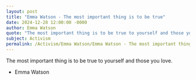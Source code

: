 ```yaml
---
layout: post
title: "Emma Watson - The most important thing is to be true"
date: 2024-12-28 12:00:00 -0000
author: Emma Watson
quote: "The most important thing is to be true to yourself and those you love."
subject: Activism
permalink: /Activism/Emma Watson/Emma Watson - The most important thing is to be true
---
```


The most important thing is to be true to yourself and those you love.

- Emma Watson
